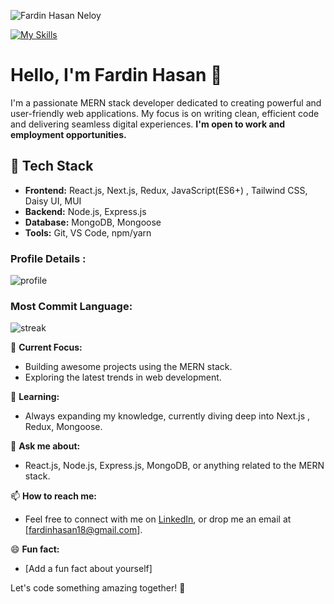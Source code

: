 ![Fardin Hasan Neloy](https://i.ibb.co/R6xcP9v/Fardin-Hasan-Neloy.png)

[![My Skills](https://skillicons.dev/icons?i=html,css,js,react,tailwind,next)](https://skillicons.dev)

# Hello, I'm Fardin Hasan 👋

I'm a passionate MERN stack developer dedicated to creating powerful and user-friendly web applications. My focus is on writing clean, efficient code and delivering seamless digital experiences. <b> I'm open to work and employment opportunities.</b>

## 🚀 Tech Stack

- **Frontend:** React.js, Next.js, Redux, JavaScript(ES6+) , Tailwind CSS, Daisy UI, MUI
- **Backend:** Node.js, Express.js
- **Database:** MongoDB, Mongoose
- **Tools:** Git, VS Code, npm/yarn

### Profile Details : 

![profile](http://github-profile-summary-cards.vercel.app/api/cards/profile-details?username=Fardin7864&theme=default)

### Most Commit Language: 

![streak](http://github-profile-summary-cards.vercel.app/api/cards/most-commit-language?username=Fardin7864&theme=default&exclude=exclude)


🚀 **Current Focus:**
- Building awesome projects using the MERN stack.
- Exploring the latest trends in web development.

🌱 **Learning:**
- Always expanding my knowledge, currently diving deep into Next.js , Redux, Mongoose.

💬 **Ask me about:**
- React.js, Node.js, Express.js, MongoDB, or anything related to the MERN stack.

📫 **How to reach me:**
- Feel free to connect with me on [LinkedIn](www.linkedin.com/in/fardinhasan), or drop me an email at [fardinhasan18@gmail.com].

😄 **Fun fact:**
- [Add a fun fact about yourself]

Let's code something amazing together! 🚀


<!--
**Fardin7864/Fardin7864** is a ✨ _special_ ✨ repository because its `README.md` (this file) appears on your GitHub profile.

Here are some ideas to get you started:

- 🔭 I’m currently working on ...
- 🌱 I’m currently learning ...
- 👯 I’m looking to collaborate on ...
- 🤔 I’m looking for help with ...
- 💬 Ask me about ...
- 📫 How to reach me: ...
- 😄 Pronouns: ...
- ⚡ Fun fact: ...
-->
